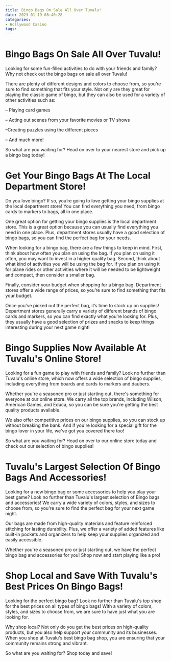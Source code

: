 ```yaml
---
title: Bingo Bags On Sale All Over Tuvalu!
date: 2023-01-19 08:40:28
categories:
- Hollywood Casino
tags:
---
```



#  Bingo Bags On Sale All Over Tuvalu!

Looking for some fun-filled activities to do with your friends and family? Why not check out the bingo bags on sale all over Tuvalu!

There are plenty of different designs and colors to choose from, so you’re sure to find something that fits your style. Not only are they great for playing the classic game of bingo, but they can also be used for a variety of other activities such as:

– Playing card games

– Acting out scenes from your favorite movies or TV shows

–Creating puzzles using the different pieces

– And much more!

So what are you waiting for? Head on over to your nearest store and pick up a bingo bag today!

#  Get Your Bingo Bags At The Local Department Store!

Do you love bingo? If so, you’re going to love getting your bingo supplies at the local department store! You can find everything you need, from bingo cards to markers to bags, all in one place.

One great option for getting your bingo supplies is the local department store. This is a great option because you can usually find everything you need in one place. Plus, department stores usually have a good selection of bingo bags, so you can find the perfect bag for your needs.

When looking for a bingo bag, there are a few things to keep in mind. First, think about how often you plan on using the bag. If you plan on using it often, you may want to invest in a higher quality bag. Second, think about what kind of activities you will be using the bag for. If you plan on using it for plane rides or other activities where it will be needed to be lightweight and compact, then consider a smaller bag.

Finally, consider your budget when shopping for a bingo bag. Department stores offer a wide range of prices, so you’re sure to find something that fits your budget.

Once you’ve picked out the perfect bag, it’s time to stock up on supplies! Department stores generally carry a variety of different brands of bingo cards and markers, so you can find exactly what you’re looking for. Plus, they usually have a good selection of prizes and snacks to keep things interesting during your next game night!

#  Bingo Supplies Now Available At Tuvalu's Online Store!

Looking for a fun game to play with friends and family? Look no further than Tuvalu's online store, which now offers a wide selection of bingo supplies, including everything from boards and cards to markers and daubers.

Whether you're a seasoned pro or just starting out, there's something for everyone at our online store. We carry all the top brands, including Wilson, American Games, and Educa, so you can be sure you're getting the best quality products available.

We also offer competitive prices on our bingo supplies, so you can stock up without breaking the bank. And if you're looking for a special gift for the bingo lover in your life, we've got you covered there too!

So what are you waiting for? Head on over to our online store today and check out our selection of bingo supplies!

#  Tuvalu's Largest Selection Of Bingo Bags And Accessories!

Looking for a new bingo bag or some accessories to help you play your best game? Look no further than Tuvalu's largest selection of Bingo bags and accessories! We carry a wide variety of colors, styles, and sizes to choose from, so you're sure to find the perfect bag for your next game night.

Our bags are made from high-quality materials and feature reinforced stitching for lasting durability. Plus, we offer a variety of added features like built-in pockets and organizers to help keep your supplies organized and easily accessible.

Whether you're a seasoned pro or just starting out, we have the perfect bingo bag and accessories for you! Shop now and start playing like a pro!

#  Shop Local and Save With Tuvalu's Best Prices On Bingo Bags!

Looking for the perfect bingo bag? Look no further than Tuvalu's top shop for the best prices on all types of bingo bags! With a variety of colors, styles, and sizes to choose from, we are sure to have just what you are looking for.

Why shop local? Not only do you get the best prices on high-quality products, but you also help support your community and its businesses. When you shop at Tuvalu's best bingo bag shop, you are ensuring that your community remains strong and vibrant.

So what are you waiting for? Shop today and save!